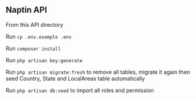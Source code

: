 ## Naptin API

From this API directory

Run `cp .env.example .env`

Run `composer install`

Run `php artisan key:generate`

Run `php artisan migrate:fresh` to remove all tables, migrate it again then seed Country, State and LocalAreas table automatically

Run `php artisan db:seed` to import all roles and permission
